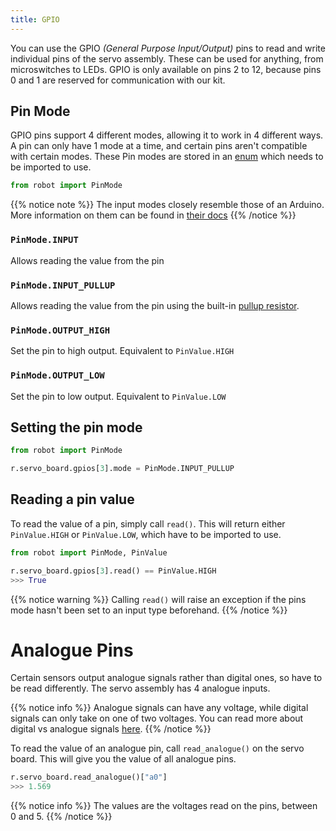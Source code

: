 ```yaml
---
title: GPIO
---
```


You can use the GPIO _(General Purpose Input/Output)_ pins to read and write individual pins of the servo assembly. These can be used for anything, from microswitches to LEDs. GPIO is only available on pins 2 to 12, because pins 0 and 1 are reserved for communication with our kit.

## Pin Mode
GPIO pins support 4 different modes, allowing it to work in 4 different ways. A pin can only have 1 mode at a time, and certain pins aren't compatible with certain modes. These Pin modes are stored in an [enum](https://docs.python.org/3/library/enum.html) which needs to be imported to use.

```python
from robot import PinMode
```

{{% notice note %}}
The input modes closely resemble those of an Arduino. More information on them can be found in [their docs](https://www.arduino.cc/en/Tutorial/DigitalPins)
{{% /notice %}}


### `PinMode.INPUT`
Allows reading the value from the pin

### `PinMode.INPUT_PULLUP`
Allows reading the value from the pin using the built-in [pullup resistor](https://learn.sparkfun.com/tutorials/pull-up-resistors).

### `PinMode.OUTPUT_HIGH`
Set the pin to high output. Equivalent to `PinValue.HIGH`

### `PinMode.OUTPUT_LOW`
Set the pin to low output. Equivalent to `PinValue.LOW`


## Setting the pin mode

```python
from robot import PinMode

r.servo_board.gpios[3].mode = PinMode.INPUT_PULLUP
```

## Reading a pin value

To read the value of a pin, simply call `read()`. This will return either `PinValue.HIGH` or `PinValue.LOW`, which have to be imported to use.

```python
from robot import PinMode, PinValue

r.servo_board.gpios[3].read() == PinValue.HIGH
>>> True
```

{{% notice warning %}}
Calling `read()` will raise an exception if the pins mode hasn't been set to an input type beforehand.
{{% /notice %}}

# Analogue Pins

Certain sensors output analogue signals rather than digital ones, so have to be read differently. The servo assembly has 4 analogue inputs.

{{% notice info %}}
Analogue signals can have any voltage, while digital signals can only take on one of two voltages.
You can read more about digital vs analogue signals [here](https://learn.sparkfun.com/tutorials/analog-vs-digital).
{{% /notice %}}

To read the value of an analogue pin, call `read_analogue()` on the servo board. This will give you the value of all analogue pins.

```python
r.servo_board.read_analogue()["a0"]
>>> 1.569
```

{{% notice info %}}
The values are the voltages read on the pins, between 0 and 5.
{{% /notice %}}
